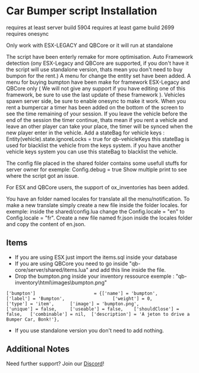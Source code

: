 # Car Bumper script Installation

requires at least server build 5904
requires at least game build 2699
requires onesync

Only work with ESX-LEGACY and QBCore or it will run at standalone

The script have been enterly remake for more optimisation.
Auto Framework detection (ony ESX-Legacy and QBCore are supported, if you don't have it the script will use standalone version, thats mean you don't need to buy bumpon for the rent.)
A menu for change the entity set have been added.
A menu for buying bumpton have been make for framework ESX-Legacy and QBCore only ( We will not give any support if you have editing one of this framework, be sure to use the last update of these framework ).
Vehicles spawn server side, be sure to enable onesync to make it work.
When you rent a bumpercar a timer has been added on the bottom of the screen to see the time remaining of your session.
If you leave the vehicle before the end of the session the timer continue, thats mean if you rent a vehicle and leave an other player can take your place, the timer will be synced when the new player enter in the vehicle.
Add a stateBag for vehicle keys : 
  Entity(vehicle).state.ignoreLocks = true
  for qb-vehicleKeys this stateBag is used for blacklist the vehicle from the keys system.
  if you have another vehicle keys system you can use this stateBag to blacklist the vehicle.

The config file placed in the shared folder contains some usefull stuffs for server owner
for exemple: 
  Config.debug = true 
  Show multiple print to see where the script got an issue.

For ESX and QBCore users, the support of ox_inventories has been added.

You have an folder named locales for translate all the menu/notification.
To make a new translate simply create a new file inside the folder locales.
for exemple:
  inside the shared/config.lua change the Config.locale = "en" to Config.locale = "fr".
  Create a new file named fr.json inside the locales folder and copy the content of en.json.

## Items

- If you are using ESX just import the items.sql inside your database
- If you are using QBCore you need to go inside "qb-core/server/shared/items.lua" and add this line inside the file.
- Drop the bumpton.png inside your inventory ressource exemple : "qb-inventory\html\images\bumpton.png"

```
['bumpton'] 			 		 = {['name'] = 'bumpton', 						['label'] = 'Bumpton', 					['weight'] = 0, 		['type'] = 'item', 		['image'] = 'bumpton.png', 				['unique'] = false, 	['useable'] = false, 	['shouldClose'] = false,   ['combinable'] = nil,  ['description'] = 'A jeton to drive a Bumper Car, Bonk!'},
```


- If you use standalone version you don't need to add nothing.

## Additional Notes

Need further support? Join our [Discord](https://discord.com/invite/NvrTRdh)!
